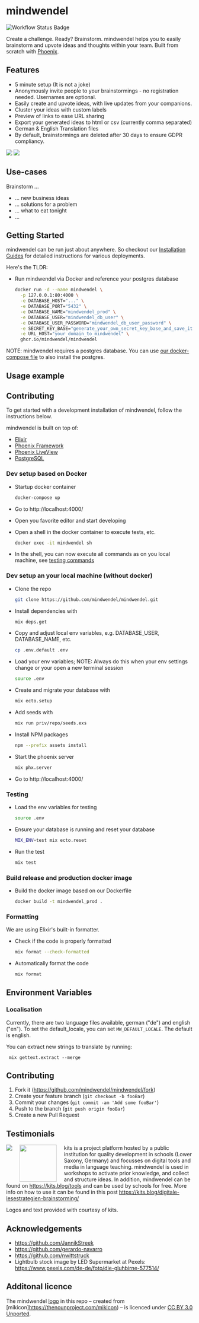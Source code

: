 # mindwendel

![Workflow Status Badge](https://github.com/mindwendel/mindwendel/workflows/ci_cd/badge.svg)

Create a challenge. Ready? Brainstorm. mindwendel helps you to easily brainstorm and upvote ideas and thoughts within your team. Built from scratch with [Phoenix](https://www.phoenixframework.org).

## Features

- 5 minute setup (It is not a joke)
- Anonymously invite people to your brainstormings - no registration needed. Usernames are optional.
- Easily create and upvote ideas, with live updates from your companions.
- Cluster your ideas with custom labels
- Preview of links to ease URL sharing
- Export your generated ideas to html or csv (currently comma separated)
- German & English Translation files
- By default, brainstormings are deleted after 30 days to ensure GDPR compliancy.

![](docs/screenshot.png)
![](docs/screenshot2.png)

## Use-cases

Brainstorm ...

- ... new business ideas
- ... solutions for a problem
- ... what to eat tonight
- ...

## Getting Started

mindwendel can be run just about anywhere. So checkout our [Installation Guides](./docs/installing_mindwendel.md) for detailed instructions for various deployments.

Here's the TLDR:

- Run mindwendel via Docker and reference your postgres database

  ```sh
  docker run -d --name mindwendel \
    -p 127.0.0.1:80:4000 \
    -e DATABASE_HOST="..." \
    -e DATABASE_PORT="5432" \
    -e DATABASE_NAME="mindwendel_prod" \
    -e DATABASE_USER="mindwendel_db_user" \
    -e DATABASE_USER_PASSWORD="mindwendel_db_user_password" \
    -e SECRET_KEY_BASE="generate_your_own_secret_key_base_and_save_it" \
    -e URL_HOST="your_domain_to_mindwendel" \
    ghcr.io/mindwendel/mindwendel
  ```

NOTE: mindwendel requires a postgres database. You can use [our docker-compose file](./docs/installing_mindwendel.md#running-on-docker-compose) to also install the postgres.

## Usage example

## Contributing

To get started with a development installation of mindwendel, follow the instructions below.

mindwendel is built on top of:

- [Elixir](https://elixir-lang.org/install.html)
- [Phoenix Framework](https://hexdocs.pm/phoenix/installation.html#phoenix)
- [Phoenix LiveView](https://github.com/phoenixframework/phoenix_live_view)
- [PostgreSQL](https://www.postgresql.org)

### Dev setup based on Docker

- Startup docker container
  ```sh
  docker-compose up
  ```
- Go to http://localhost:4000/

- Open you favorite editor and start developing

- Open a shell in the docker container to execute tests, etc.

  ```sh
  docker exec -it mindwendel sh
  ```

- In the shell, you can now execute all commands as on you local machine, see [testing commands](#testing)

### Dev setup an your local machine (without docker)

- Clone the repo
  ```sh
  git clone https://github.com/mindwendel/mindwendel.git
  ```
- Install dependencies with
  ```sh
  mix deps.get
  ```
- Copy and adjust local env variables, e.g. DATABASE_USER, DATABASE_NAME, etc.
  ```sh
  cp .env.default .env
  ```
- Load your env variables; NOTE: Always do this when your env settings change or your open a new terminal session
  ```sh
  source .env
  ```
- Create and migrate your database with
  ```sh
  mix ecto.setup
  ```
- Add seeds with
  ```sh
  mix run priv/repo/seeds.exs
  ```
- Install NPM packages
  ```sh
  npm --prefix assets install
  ```
- Start the phoenix server
  ```sh
  mix phx.server
  ```
- Go to http://localhost:4000/

### Testing

- Load the env variables for testing
  ```sh
  source .env
  ```
- Ensure your database is running and reset your database
  ```sh
  MIX_ENV=test mix ecto.reset
  ```
- Run the test
  ```sh
  mix test
  ```

### Build release and production docker image

- Build the docker image based on our Dockerfile
  ```sh
  docker build -t mindwendel_prod .
  ```

### Formatting

We are using Elixir's built-in formatter.

- Check if the code is properly formatted
  ```sh
  mix format --check-formatted
  ```
- Automatically format the code
  ```sh
  mix format
  ```

## Environment Variables

### Localisation

Currently, there are two language files available, german ("de") and english ("en"). To set the default_locale, you can set `MW_DEFAULT_LOCALE`. The default is english.

You can extract new strings to translate by running:

```
 mix gettext.extract --merge
```

## Contributing

1. Fork it (<https://github.com/mindwendel/mindwendel/fork>)
2. Create your feature branch (`git checkout -b fooBar`)
3. Commit your changes (`git commit -am 'Add some fooBar'`)
4. Push to the branch (`git push origin fooBar`)
5. Create a new Pull Request

## Testimonials


<img src="https://www.nibis.de/img/nlq-medienbildung.png" align="left" style="margin-right:20px">
<img src="https://kits.blog/wp-content/uploads/2021/03/kits_logo.svg" width=100px align="left" style="margin-right:20px">


kits is a project platform hosted by a public institution for quality
development in schools (Lower Saxony, Germany) and focusses on digital tools
and media in language teaching. mindwendel is used in workshops to activate
prior knowledge, and collect and structure ideas. In addition, mindwendel can
be found on https://kits.blog/tools and can be used by schools for free. More info on
how to use it can be found in this post https://kits.blog/digitale-lesestrategien-brainstorming/

Logos and text provided with courtesy of kits.


## Acknowledgements

- https://github.com/JannikStreek
- https://github.com/gerardo-navarro
- https://github.com/nwittstruck
- Lightbulb stock image by LED Supermarket at Pexels: https://www.pexels.com/de-de/foto/die-gluhbirne-577514/


## Additonal licence
The mindwendel [logo](https://thenounproject.com/icon/735650/) in this repo – created from [mikicon]https://thenounproject.com/mikicon) – is licenced under [CC BY 3.0 Unported](https://creativecommons.org/licenses/by/3.0/).
